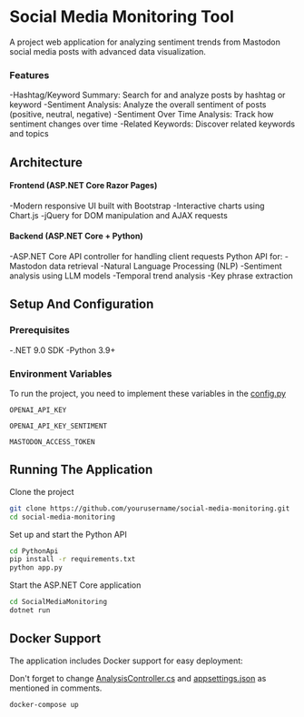 # Social Media Monitoring Tool

A project web application for analyzing sentiment trends from Mastodon social media posts with advanced data visualization.

### Features

-Hashtag/Keyword Summary: Search for and analyze posts by hashtag or keyword
-Sentiment Analysis: Analyze the overall sentiment of posts (positive, neutral, negative)
-Sentiment Over Time Analysis: Track how sentiment changes over time
-Related Keywords: Discover related keywords and topics

## Architecture
#### Frontend (ASP.NET Core Razor Pages)
-Modern responsive UI built with Bootstrap
-Interactive charts using Chart.js
-jQuery for DOM manipulation and AJAX requests
#### Backend (ASP.NET Core + Python)
-ASP.NET Core API controller for handling client requests
Python API for:
-Mastodon data retrieval
-Natural Language Processing (NLP)
-Sentiment analysis using LLM models
-Temporal trend analysis
-Key phrase extraction

## Setup And Configuration

### Prerequisites
-.NET 9.0 SDK
-Python 3.9+

### Environment Variables

To run the project, you need to implement these variables in the [config.py](pythonapi/config.py)

`OPENAI_API_KEY`

`OPENAI_API_KEY_SENTIMENT`

`MASTODON_ACCESS_TOKEN`


## Running The Application

Clone the project

```bash
git clone https://github.com/yourusername/social-media-monitoring.git
cd social-media-monitoring
```

Set up and start the Python API

```bash
cd PythonApi
pip install -r requirements.txt
python app.py
```

Start the ASP.NET Core application

```bash
cd SocialMediaMonitoring
dotnet run

```

## Docker Support

The application includes Docker support for easy deployment:

Don't forget to change [AnalysisController.cs](SocialMediaMonitoring/AnalysisController.cs) and [appsettings.json](SocialMediaMonitoring/appsettings.json) as mentioned in comments.

```bash
docker-compose up
```
